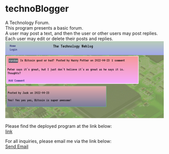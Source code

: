 # technoBlogger
A Technology Forum.<br>
This program presents a basic forum.<br>
A user may post a text, and then the user or other users may post replies.<br>
Each user may edit or delete their posts and replies.<br>
 <img src="./public/images/Capture.PNG" alt="tech blog image" /><br>


Please find the deployed program at the link below:<br>
<a href="https://the-technology-weblog.herokuapp.com/" target="_blank">link</a><br>

 For all inquiries, please email me via the link below:<br>
 <a href = "mailto: nialvo@protonmail.com">Send Email</a> 
